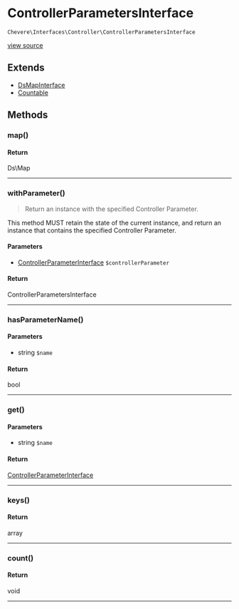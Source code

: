# ControllerParametersInterface

`Chevere\Interfaces\Controller\ControllerParametersInterface`

[view source](https://github.com/chevere/chevere/blob/master//home/rodolfo/git/chevere/chevere/interfaces/Controller/ControllerParametersInterface.php)

## Extends

- [DsMapInterface]()
- [Countable]()

## Methods

### map()

#### Return

Ds\Map

---

### withParameter()

> Return an instance with the specified Controller Parameter.

This method MUST retain the state of the current instance, and return
an instance that contains the specified Controller Parameter.

#### Parameters

- [ControllerParameterInterface](./ControllerParameterInterface.md) `$controllerParameter`

#### Return

ControllerParametersInterface

---

### hasParameterName()

#### Parameters

- string `$name`

#### Return

bool

---

### get()

#### Parameters

- string `$name`

#### Return

[ControllerParameterInterface](./ControllerParameterInterface.md)

---

### keys()

#### Return

array

---

### count()

#### Return

void

---

